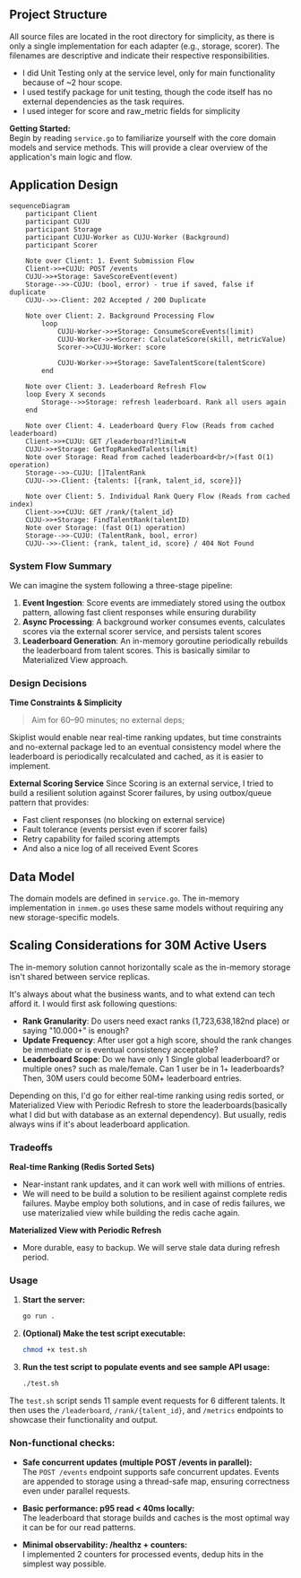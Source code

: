 ## Project Structure

All source files are located in the root directory for simplicity, as there is only a single implementation for each adapter (e.g., storage, scorer). The filenames are descriptive and indicate their respective responsibilities.

- I did Unit Testing only at the service level, only for main functionality because of ~2 hour scope.
- I used testify package for unit testing, though the code itself has no external dependencies as the task requires.
- I used integer for score and raw_metric fields for simplicity

**Getting Started:**  
Begin by reading `service.go` to familiarize yourself with the core domain models and service methods. This will provide a clear overview of the application's main logic and flow.


## Application Design

```mermaid
sequenceDiagram
    participant Client
    participant CUJU
    participant Storage
    participant CUJU-Worker as CUJU-Worker (Background)
    participant Scorer

    Note over Client: 1. Event Submission Flow
    Client->>+CUJU: POST /events
    CUJU->>+Storage: SaveScoreEvent(event)
    Storage-->>-CUJU: (bool, error) - true if saved, false if duplicate
    CUJU-->>-Client: 202 Accepted / 200 Duplicate

    Note over Client: 2. Background Processing Flow
        loop 
            CUJU-Worker->>+Storage: ConsumeScoreEvents(limit)
            CUJU-Worker->>+Scorer: CalculateScore(skill, metricValue)
            Scorer->>CUJU-Worker: score
            
            CUJU-Worker->>+Storage: SaveTalentScore(talentScore)
        end

    Note over Client: 3. Leaderboard Refresh Flow 
    loop Every X seconds
        Storage-->>Storage: refresh leaderboard. Rank all users again
    end

    Note over Client: 4. Leaderboard Query Flow (Reads from cached leaderboard)
    Client->>+CUJU: GET /leaderboard?limit=N
    CUJU->>+Storage: GetTopRankedTalents(limit)
    Note over Storage: Read from cached leaderboard<br/>(fast O(1) operation)
    Storage-->>-CUJU: []TalentRank
    CUJU-->>-Client: {talents: [{rank, talent_id, score}]}

    Note over Client: 5. Individual Rank Query Flow (Reads from cached index)
    Client->>+CUJU: GET /rank/{talent_id}
    CUJU->>+Storage: FindTalentRank(talentID)
    Note over Storage: (fast O(1) operation)
    Storage-->>-CUJU: (TalentRank, bool, error)
    CUJU-->>-Client: {rank, talent_id, score} / 404 Not Found
```


### System Flow Summary

We can imagine the system following a three-stage pipeline:

1. **Event Ingestion**: Score events are immediately stored using the outbox pattern, allowing fast client responses while ensuring durability
2. **Async Processing**: A background worker consumes events, calculates scores via the external scorer service, and persists talent scores
3. **Leaderboard Generation**: An in-memory goroutine periodically rebuilds the leaderboard from talent scores. This is basically similar to Materialized View approach.

### Design Decisions

**Time Constraints & Simplicity**
> Aim for 60–90 minutes; no external deps;

Skiplist would enable near real-time ranking updates, but time constraints and no-external package led to an eventual consistency model where the leaderboard is periodically recalculated and cached, as it is easier to implement.

**External Scoring Service**
Since Scoring is an external service, I tried to build a resilient solution against Scorer failures, by using outbox/queue pattern that provides:
  - Fast client responses (no blocking on external service)
  - Fault tolerance (events persist even if scorer fails)
  - Retry capability for failed scoring attempts
  - And also a nice log of all received Event Scores

## Data Model
The domain models are defined in `service.go`. The in-memory implementation in `inmem.go` uses these same models without requiring any new storage-specific models.

## Scaling Considerations for 30M Active Users

The in-memory solution cannot horizontally scale as the in-memory storage isn't shared between service replicas.

It's always about what the business wants, and to what extend can tech afford it. I would first ask following questions:
- **Rank Granularity**: Do users need exact ranks (1,723,638,182nd place) or saying "10.000+" is enough?
- **Update Frequency**: After user got a high score, should the rank changes be immediate or is eventual consistency acceptable?
- **Leaderboard Scope**: Do we have only 1 Single global leaderboard? or multiple ones? such as male/female. Can 1 user be in 1+ leaderboards? Then, 30M users could become 50M+ leaderboard entries.


Depending on this, I'd go for either real-time ranking using redis sorted, or Materialized View with Periodic Refresh to store the leaderboards(basically what I did but with database as an external dependency). But usually, redis always wins if it's about leaderboard application.

### Tradeoffs


**Real-time Ranking (Redis Sorted Sets)**
- Near-instant rank updates, and it can work well with millions of entries. 
- We will need to be build a solution to be resilient against complete redis failures. Maybe employ both solutions, and in case of redis failures, we use materizalied view while building the redis cache again.

**Materialized View with Periodic Refresh**
- More durable, easy to backup. We will serve stale data during refresh period. 






### Usage

1. **Start the server:**
   ```sh
   go run .
   ```

2. **(Optional) Make the test script executable:**
   ```sh
   chmod +x test.sh
   ```

3. **Run the test script to populate events and see sample API usage:**
   ```sh
   ./test.sh
   ```

The `test.sh` script sends 11 sample event requests for 6 different talents. It then uses the `/leaderboard`, `/rank/{talent_id}`, and `/metrics` endpoints to showcase their functionality and output.

### Non-functional checks:

- **Safe concurrent updates (multiple POST /events in parallel):**  
  The `POST /events` endpoint supports safe concurrent updates. Events are appended to storage using a thread-safe map, ensuring correctness even under parallel requests.

- **Basic performance: p95 read < 40ms locally:**  
  The leaderboard that storage builds and caches is the most optimal way it can be for our read patterns.

- **Minimal observability: /healthz + counters:**  
  I implemented 2 counters for processed events, dedup hits in the simplest way possible.

